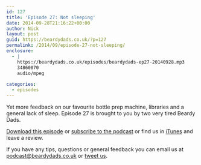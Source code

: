 ```yaml
---
id: 127
title: 'Episode 27: Not sleeping'
date: 2014-09-28T21:16:22+00:00
author: Nick
layout: post
guid: https://beardydads.co.uk/?p=127
permalink: /2014/09/episode-27-not-sleeping/
enclosure:
  - |
    https://beardydads.co.uk/episodes/beardydads-ep27-20140928.mp3
    34860070
    audio/mpeg
    
categories:
  - episodes
---
```

Yet more feedback on our favourite bottle prep machine, libraries and a general lack of sleep. Episode 27 is brought to you by two very tired Beardy Dads.

[Download this episode](https://beardydads.co.uk/episodes/beardydads-ep27-20140928.mp3) or [subscribe to the podcast](http://feeds.feedburner.com/BeardyDads) or find us in [iTunes](https://itunes.apple.com/gb/podcast/beardy-dads/id798785734) and leave a review.

If you have any tips, questions or general feedback you can email us at <podcast@beardydads.co.uk> or [tweet us](http://twitter.com/beardydads).